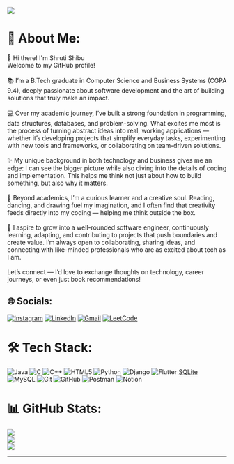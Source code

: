 ![](https://komarev.com/ghpvc/?username=shrutishibu)

# 💫 About Me:
👋 Hi there! I'm Shruti Shibu<br>Welcome to my GitHub profile!<br><br>📚 I’m a B.Tech graduate in Computer Science and Business Systems (CGPA 9.4), deeply passionate about software development and the art of building solutions that truly make an impact.<br><br>💻 Over my academic journey, I’ve built a strong foundation in programming, data structures, databases, and problem-solving. What excites me most is the process of turning abstract ideas into real, working applications — whether it’s developing projects that simplify everyday tasks, experimenting with new tools and frameworks, or collaborating on team-driven solutions.<br><br>✨ My unique background in both technology and business gives me an edge: I can see the bigger picture while also diving into the details of coding and implementation. This helps me think not just about how to build something, but also why it matters.<br><br>🌱 Beyond academics, I’m a curious learner and a creative soul. Reading, dancing, and drawing fuel my imagination, and I often find that creativity feeds directly into my coding — helping me think outside the box.<br><br>🚀 I aspire to grow into a well-rounded software engineer, continuously learning, adapting, and contributing to projects that push boundaries and create value. I’m always open to collaborating, sharing ideas, and connecting with like-minded professionals who are as excited about tech as I am.<br><br>Let’s connect — I’d love to exchange thoughts on technology, career journeys, or even just book recommendations!

## 🌐 Socials:
[![Instagram](https://img.shields.io/badge/Instagram-%23E4405F.svg?logo=Instagram&logoColor=white)](https://instagram.com/shrutaetae) [![LinkedIn](https://img.shields.io/badge/LinkedIn-%230077B5.svg?logo=linkedin&logoColor=white)](https://linkedin.com/in/shrutishibu) [![Gmail](https://img.shields.io/badge/-Gmail-%23F2A60C?logo=gmail&logoColor=white)](mailto:sshrutishibu@gmail.com)
[![LeetCode](https://img.shields.io/badge/LeetCode-000000?logo=LeetCode&logoColor=#d16c06)](https://leetcode.com/u/shrutishibu/)

# 🛠️ Tech Stack:
![Java](https://img.shields.io/badge/java-%23ED8B00.svg?style=flat-square&logo=openjdk&logoColor=white) ![C](https://img.shields.io/badge/c-%2300599C.svg?style=flat-square&logo=c&logoColor=white) ![C++](https://img.shields.io/badge/c++-%2300599C.svg?style=flat-square&logo=c%2B%2B&logoColor=white) ![HTML5](https://img.shields.io/badge/html5-%23E34F26.svg?style=flat-square&logo=html5&logoColor=white) ![Python](https://img.shields.io/badge/python-3670A0?style=flat-square&logo=python&logoColor=ffdd54) ![Django](https://img.shields.io/badge/django-%23092E20.svg?style=flat-square&logo=django&logoColor=white) ![Flutter](https://img.shields.io/badge/Flutter-%2302569B.svg?style=flat-square&logo=Flutter&logoColor=white) [SQLite](https://img.shields.io/badge/sqlite-%2307405e.svg?style=flat-square&logo=sqlite&logoColor=white) ![MySQL](https://img.shields.io/badge/mysql-4479A1.svg?style=flat-square&logo=mysql&logoColor=white) ![Git](https://img.shields.io/badge/git-%23F05033.svg?style=flat-square&logo=git&logoColor=white) ![GitHub](https://img.shields.io/badge/github-%23121011.svg?style=flat-square&logo=github&logoColor=white) ![Postman](https://img.shields.io/badge/Postman-FF6C37?style=flat-square&logo=postman&logoColor=white) ![Notion](https://img.shields.io/badge/Notion-%23000000.svg?style=flat-square&logo=notion&logoColor=white)

# 📊 GitHub Stats:
![](https://github-readme-stats.vercel.app/api?username=shrutishibu&theme=radical&hide_border=false&include_all_commits=false&count_private=false)<br/>
![](https://github-readme-streak-stats.herokuapp.com/?user=shrutishibu&theme=radical&hide_border=false)<br/>
![](https://github-readme-stats.vercel.app/api/top-langs/?username=shrutishibu&theme=radical&hide_border=false&include_all_commits=false&count_private=false&layout=compact)


---






